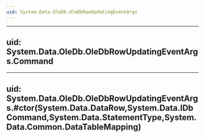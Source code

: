 ```yaml
---
uid: System.Data.OleDb.OleDbRowUpdatingEventArgs
---
```


---
uid: System.Data.OleDb.OleDbRowUpdatingEventArgs.Command
---

---
uid: System.Data.OleDb.OleDbRowUpdatingEventArgs.#ctor(System.Data.DataRow,System.Data.IDbCommand,System.Data.StatementType,System.Data.Common.DataTableMapping)
---
